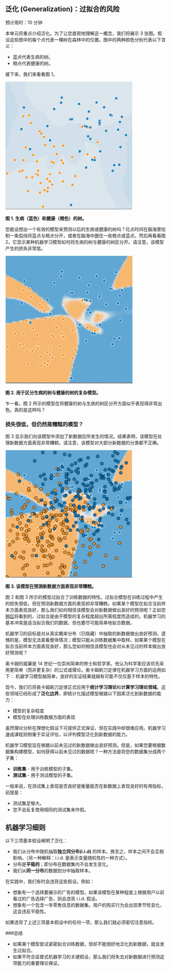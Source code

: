 ## 泛化 (Generalization)：过拟合的风险

预计用时：10 分钟

本单元将重点介绍泛化。为了让您直观地理解这一概念，我们将展示 3 张图。假设这些图中的每个点代表一棵树在森林中的位置。图中的两种颜色分别代表以下含义：

- 蓝点代表生病的树。
- 橙点代表健康的树。

接下来，我们来看看图 1。

![trees1][p-trees-1]

**图 1. 生病（蓝色）和健康（橙色）的树。**

您能设想出一个有效的模型来预测以后的生病或健康的树吗？花点时间在脑海里绘制一条弧线将蓝点与橙点分开，或者在脑海中圈住一些橙点或蓝点。然后再看看图 2，它显示某种机器学习模型如何将生病的树与健康的树区分开。请注意，该模型产生的损失非常低。

![trees2][p-trees-2]

**图 2. 用于区分生病的树与健康的树的复杂模型。**

乍一看，图 2 所示的模型在将健康的树与生病的树区分开方面似乎表现得非常出色。真的是这样吗？

### 损失很低，但仍然是糟糕的模型？

图 3 显示我们向该模型中添加了新数据后所发生的情况。结果表明，该模型在处理新数据方面表现非常糟糕。请注意，该模型对大部分新数据的分类都不正确。

![trees3][p-trees-3]

**图 3. 该模型在预测新数据方面表现非常糟糕。**

图 2 和图 3 所示的模型过拟合了训练数据的特性。过拟合模型在训练过程中产生的损失很低，但在预测新数据方面的表现却非常糟糕。如果某个模型在拟合当前样本方面表现良好，那么我们如何相信该模型会对新数据做出良好的预测呢？正如您[稍后][l2-loss]将看到的，过拟合是由于模型的复杂程度超出所需程度而造成的。机器学习的基本冲突是适当拟合我们的数据，但也要尽可能简单地拟合数据。

机器学习的目标是对从真实概率分布（已隐藏）中抽取的新数据做出良好预测。遗憾的是，模型无法查看整体情况；模型只能从训练数据集中取样。如果某个模型在拟合当前样本方面表现良好，那么您如何相信该模型也会对从未见过的样本做出良好预测呢？

奥卡姆的威廉是 14 世纪一位崇尚简单的修士和哲学家。他认为科学家应该优先采用更简单（而非更复杂）的公式或理论。奥卡姆剃刀定律在机器学习方面的运用如下：
机器学习模型越简单，良好的实证结果就越有可能不仅仅基于样本的特性。

现今，我们已将奥卡姆剃刀定律正式应用于**统计学习理论**和**计算学习理论领域**。这些领域已经形成了**泛化边界**，即统计化描述模型根据以下因素泛化到新数据的能力：

- 模型的复杂程度
- 模型在处理训练数据方面的表现

虽然理论分析在理想化假设下可提供正式保证，但在实践中却很难应用。机器学习速成课程则侧重于实证评估，以评判模型泛化到新数据的能力。

机器学习模型旨在根据以前未见过的新数据做出良好预测。但是，如果您要根据数据集构建模型，如何获得以前未见过的数据呢？一种方法是将您的数据集分成两个子集：

- **训练集** - 用于训练模型的子集。
- **测试集** - 用于测试模型的子集。

一般来说，在测试集上表现是否良好是衡量能否在新数据上表现良好的有用指标，前提是：

- 测试集足够大。
- 您不会反复使用相同的测试集来作假。

## 机器学习细则

以下三项基本假设阐明了泛化：

- 我们从分布中随机抽取**独立同分布(i.i.d)** 的样本。换言之，样本之间不会互相影响。（另一种解释：i.i.d. 是表示变量随机性的一种方式）。
- 分布是**平稳的**；即分布在数据集内不会发生变化。
- 我们从**同一分布**的数据划分中抽取样本。

在实践中，我们有时会违背这些假设。例如：

- 想象有一个选择要展示的广告的模型。如果该模型在某种程度上根据用户以前看过的广告选择广告，则会违背 i.i.d. 假设。
- 想象有一个包含一年零售信息的数据集。用户的购买行为会出现季节性变化，这会违反平稳性。

如果违背了上述三项基本假设中的任何一项，那么我们就必须密切注意指标。

###总结

- 如果某个模型尝试紧密拟合训练数据，但却不能很好地泛化到新数据，就会发生过拟合。
- 如果不符合监督式机器学习的关键假设，那么我们将失去对新数据进行预测这项能力的重要理论保证。


[p-trees-1]: ../image/05-A-trees-1.png
[p-trees-2]: ../image/05-A-trees-2.png
[p-trees-3]: ../image/05-A-trees-3.png
[l2-loss]: ../10-regularization-for-simplicity/A-l2-regularization.md